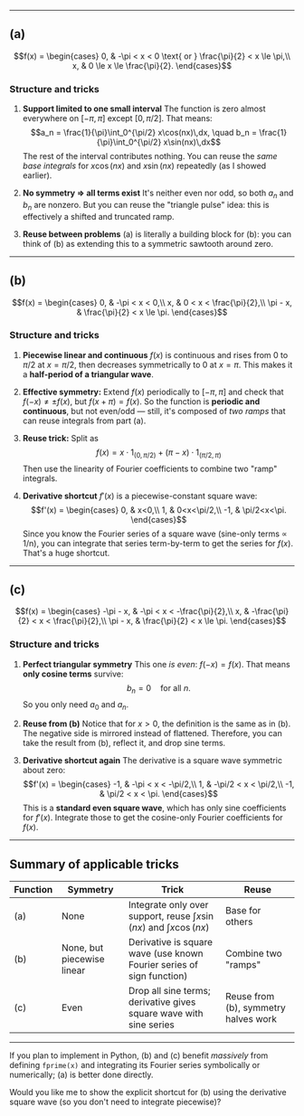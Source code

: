 
---

## (a)

$$f(x) = \begin{cases}
0, & -\pi < x < 0 \text{ or } \frac{\pi}{2} < x \le \pi,\\
x, & 0 \le x \le \frac{\pi}{2}.
\end{cases}$$

### Structure and tricks

1. **Support limited to one small interval**
   The function is zero almost everywhere on $[-π, π]$ except $[0, π/2]$.
   That means:
   $$a_n = \frac{1}{\pi}\int_0^{\pi/2} x\cos(nx)\,dx, \quad b_n = \frac{1}{\pi}\int_0^{\pi/2} x\sin(nx)\,dx$$
   The rest of the interval contributes nothing.
   You can reuse the *same base integrals* for $x\cos(nx)$ and $x\sin(nx)$ repeatedly (as I showed earlier).

2. **No symmetry ⇒ all terms exist**
   It's neither even nor odd, so both $a_n$ and $b_n$ are nonzero.
   But you can reuse the "triangle pulse" idea: this is effectively a shifted and truncated ramp.

3. **Reuse between problems**
   (a) is literally a building block for (b): you can think of (b) as extending this to a symmetric sawtooth around zero.

---

## (b)

$$f(x) = \begin{cases}
0, & -\pi < x < 0,\\
x, & 0 < x < \frac{\pi}{2},\\
\pi - x, & \frac{\pi}{2} < x \le \pi.
\end{cases}$$

### Structure and tricks

1. **Piecewise linear and continuous**
   $f(x)$ is continuous and rises from 0 to $\pi/2$ at $x=\pi/2$, then decreases symmetrically to 0 at $x=\pi$.
   This makes it a **half-period of a triangular wave**.

2. **Effective symmetry:**
   Extend $f(x)$ periodically to $[-\pi, \pi]$ and check that
   $f(-x)\neq \pm f(x)$, but $f(x+\pi) = f(x)$.
   So the function is **periodic and continuous**, but not even/odd — still, it's composed of *two ramps* that can reuse integrals from part (a).

3. **Reuse trick:**
   Split as
   $$f(x) = x \cdot 1_{(0, \pi/2)} + (\pi - x) \cdot 1_{(\pi/2, \pi)}$$
   Then use the linearity of Fourier coefficients to combine two "ramp" integrals.

4. **Derivative shortcut**
   $f'(x)$ is a piecewise-constant square wave:
   $$f'(x) = \begin{cases}
   0, & x<0,\\
   1, & 0<x<\pi/2,\\
   -1, & \pi/2<x<\pi.
   \end{cases}$$
   Since you know the Fourier series of a square wave (sine-only terms ∝ 1/n), you can integrate that series term-by-term to get the series for $f(x)$.
   That's a huge shortcut.

---

## (c)

$$f(x) = \begin{cases}
-\pi - x, & -\pi < x < -\frac{\pi}{2},\\
x, & -\frac{\pi}{2} < x < \frac{\pi}{2},\\
\pi - x, & \frac{\pi}{2} < x \le \pi.
\end{cases}$$

### Structure and tricks

1. **Perfect triangular symmetry**
   This one *is even*: $f(-x) = f(x)$.
   That means **only cosine terms** survive:
   $$b_n = 0 \quad \text{for all } n.$$
   So you only need $a_0$ and $a_n$.

2. **Reuse from (b)**
   Notice that for $x>0$, the definition is the same as in (b).
   The negative side is mirrored instead of flattened.
   Therefore, you can take the result from (b), reflect it, and drop sine terms.

3. **Derivative shortcut again**
   The derivative is a square wave symmetric about zero:
   $$f'(x) = \begin{cases}
   -1, & -\pi < x < -\pi/2,\\
   1, & -\pi/2 < x < \pi/2,\\
   -1, & \pi/2 < x < \pi.
   \end{cases}$$
   This is a **standard even square wave**, which has only sine coefficients for $f'(x)$.
   Integrate those to get the cosine-only Fourier coefficients for $f(x)$.

---

## Summary of applicable tricks

| Function | Symmetry                   | Trick                                                                 | Reuse                                |
| -------- | -------------------------- | --------------------------------------------------------------------- | ------------------------------------ |
| (a)      | None                       | Integrate only over support, reuse $\int x\sin(nx)$ and $\int x\cos(nx)$            | Base for others                      |
| (b)      | None, but piecewise linear | Derivative is square wave (use known Fourier series of sign function) | Combine two "ramps"                  |
| (c)      | Even                       | Drop all sine terms; derivative gives square wave with sine series    | Reuse from (b), symmetry halves work |

---

If you plan to implement in Python, (b) and (c) benefit *massively* from defining `fprime(x)` and integrating its Fourier series symbolically or numerically; (a) is better done directly.

Would you like me to show the explicit shortcut for (b) using the derivative square wave (so you don't need to integrate piecewise)?